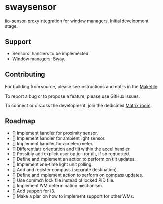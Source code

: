 # swaysensor

[iio-sensor-proxy](https://gitlab.freedesktop.org/hadess/iio-sensor-proxy/) integration for window managers. Initial development stage.

## Support

- Sensors: handlers to be implemented.
- Window managers: Sway.

## Contributing

For building from source, please see instructions and notes in the [Makefile](./Makefile).

To report a bug or to propose a feature, please use GitHub issues.

To connect or discuss the development, join the dedicated [Matrix room](https://matrix.to/#/#swaysensor:envs.net).

## Roadmap

- [] Implement handler for proximity sensor.
- [] Implement handler for ambient light sensor.
- [] Implement handler for accelerometer.
- [] Differentiate orientation and tilt within the accel handler.
- [] Possibly add explicit user option for tilt, if so requested.
- [] Define and implement an action to perform on tilt updates.
- [] Implement one-time light unit polling.
- [] Add and register compass (separate destination).
- [] Define and implement action to perform on compass updates.
- [] Use common lock file instead of locked PID file.
- [] Implement WM determination mechanism.
- [] Add support for i3.
- [] Make a plan on how to implement support for other WMs.
